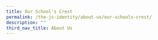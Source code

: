 ```yaml
---
title: Our School's Crest
permalink: /the-js-identity/about-us/our-schools-crest/
description: ""
third_nav_title: About Us
---
```

